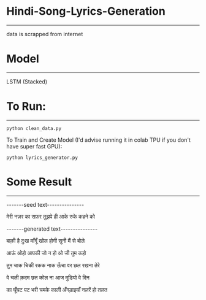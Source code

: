 # Hindi-Song-Lyrics-Generation
----
data is scrapped from internet

# Model
----
LSTM (Stacked)

# To Run:
----
```
python clean_data.py
```
To Train and Create Model (I'd advise running it in colab TPU if you don't have super fast GPU):
```
python lyrics_generator.py
```

# Some Result
----
-------seed text---------------

मेरी नज़र का सफ़र तुझपे ही आके रुके कहने को

-------generated text---------------

बाक़ी है दुःख माँगूँ खोल होगी सुनी मैं से बोले

आऊं ओहो आपकी जो न हो ओ जी तुम कहो

तुम चाक चिकी रकक नाक ऊँचा वर छल रखना तेरे

वे चली क़दम छत कोल ना आज मुडियो वे दिन

का घूँघट पट भरी चमके काली अँगड़ाइयाँ नज़रें हो तलत

